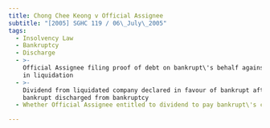 ```yaml
---
title: Chong Chee Keong v Official Assignee
subtitle: "[2005] SGHC 119 / 06\_July\_2005"
tags:
  - Insolvency Law
  - Bankruptcy
  - Discharge
  - >-
    Official Assignee filing proof of debt on bankrupt\'s behalf against company
    in liquidation
  - >-
    Dividend from liquidated company declared in favour of bankrupt after
    bankrupt discharged from bankruptcy
  - Whether Official Assignee entitled to dividend to pay bankrupt\'s creditors

---
```


